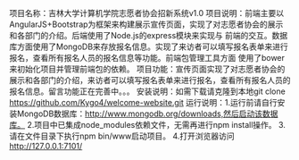 ﻿项目名称：吉林大学计算机学院志愿者协会招新系统v1.0
项目说明：前端主要以AngularJS+Bootstrap为框架来构建展示宣传页面，实现了对志愿者协会的展示和各部门的介绍。后端使用了Node.js的express模块来实现与
前端的交互。数据库方面使用了MongoDB来存放报名信息。实现了来访者可以填写报名表单来进行报名，查看所有报名人员的报名信息等功能。前端包管理工具方面
使用了bower来初始化项目并管理前端包的依赖。
项目功能：宣传页面实现了对志愿者协会的展示和各部门的介绍，来访者可以填写报名表单来进行报名，查看所有报名人员的报名信息。留言功能正在完善中。。。
安装说明：如需下载请克隆到本地git clone https://github.com/Kygo4/welcome-website.git 
运行说明：1.运行前请自行安装MongoDB数据库：http://www.mongodb.org/downloads,然后启动该数据库。
          2.项目中已集成node_modules依赖文件，无需再进行npm install操作。
          3.请在文件目录下执行npm bin/www启动项目。
          4.打开浏览器访问 http://127.0.0.1:7101/
 